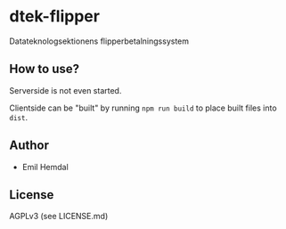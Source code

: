 # dtek-flipper
Datateknologsektionens flipperbetalningssystem

## How to use?
Serverside is not even started.

Clientside can be "built" by running `npm run build` to place built files into `dist`.

## Author
* Emil Hemdal

## License
AGPLv3 (see LICENSE.md)
